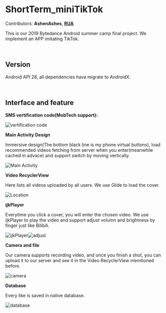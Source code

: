 # ShortTerm_miniTikTok

Contributors: **AshenAshes**, **[RUA](https://github.com/GoldfischeRUA)**

This is our 2019 Bytedance Android summer camp final project. We implement an APP imitating TikTok. 

&emsp;

## Version

Android API 28, all dependencies hava migrate to AndroidX.

&emsp;

## Interface and feature

**SMS vertification code(MobTech support):**

![vertification code](/figure/check.png)

**Main Activity Design**

Immersive design(The bottom black line is my phone virtual buttons), load recommended videos fetching from server when you enter(meanwhile cached in advace) and support switch by moving vertically.

![Main Activity](/figure/MainActivity.png)

**Video RecyclerView**

Here lists all videos uploaded by all users. We use Glide to load the cover.

![Location](/figure/location.jpg)


**ijkPlayer**

Everytime you click a cover, you will enter the chosen video. We use ijkPlayer to play the video and support adjust volumn and brightness by finger just like Bilibili.

![ijkPlayer](/figure/ijkplayer.jpg)![adjust](/figure/adjust.jpg)


**Camera and file**

Our camera supports recording video, and once you finish a shot, you can upload it to our server and see it in the Video RecyclerView memtioned before.

![camera](/figure/camera.jpg)


**Database**

Every like is saved in native database.


![database](/figure/like.jpg)